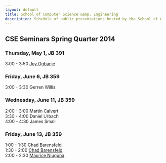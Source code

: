 ```yaml
---
layout: default
title: School of Computer Science &amp; Engineering
description: Schedule of public presentations hosted by the School of CSE.
---
```


## CSE Seminars __Spring Quarter 2014__

### Thursday, May 1, JB 391

  3:00 -  3:50  [Joy Ogbanje](2014-spring/Ogbanje.pdf)

### Friday, June 6, JB 359

  3:00 -  3:30 Gerren Willis

### Wednesday, June 11, JB 359

  2:00 - 3:00 Martin Calvert <br>
  3:30 - 4:00 Daniel Urbach <br>
  4:00 - 4:30 James Small


### Friday, June 13, JB 359

  1:00 -  1:30 [Chad Barensfeld](2014-spring/Barensfeld-1.pdf) <br>
  1:30 -  2:00 [Chad Barensfeld](2014-spring/Barensfeld-2.pdf) <br>
  2:00 -  2:30 [Maurice Njuguna](2014-spring/Njuguna.pdf)


